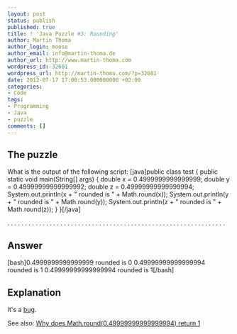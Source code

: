 ```yaml
---
layout: post
status: publish
published: true
title: ! 'Java Puzzle #3: Rounding'
author: Martin Thoma
author_login: moose
author_email: info@martin-thoma.de
author_url: http://www.martin-thoma.com
wordpress_id: 32601
wordpress_url: http://martin-thoma.com/?p=32601
date: 2012-07-17 17:00:53.000000000 +02:00
categories:
- Code
tags:
- Programming
- Java
- puzzle
comments: []
---
```

<h2>The puzzle</h2>
What is the output of the following script:
[java]public class test {
    public static void main(String[] args) {
        double x = 0.4999999999999999;
        double y = 0.49999999999999992;
        double z = 0.49999999999999994;
        System.out.println(x + " rounded is " + Math.round(x));
        System.out.println(y + " rounded is " + Math.round(y));
        System.out.println(z + " rounded is " + Math.round(z));
    }
}[/java]


.
.
.
.
.
.
.
.
.
.
.
.
.
.
.
.
.
.
.
.
.
.
.
.
.
.
.
.
.
.
.
.
.
.
.
.
.
.
.
.
.
.
.
.
.
.
.
.
.
.
.
.
.
.
.
.
.
.
.
.
.
.

<h2>Answer</h2>
[bash]0.4999999999999999 rounded is 0
0.49999999999999994 rounded is 1
0.49999999999999994 rounded is 1[/bash]

<h2>Explanation</h2>
It's a <a href="http://bugs.sun.com/bugdatabase/view_bug.do?bug_id=6430675">bug</a>. 

See also: <a href="http://stackoverflow.com/q/9902968/562769">Why does Math.round(0.49999999999999994) return 1</a>
